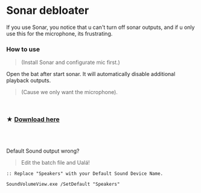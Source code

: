 # Sonar debloater
If you use Sonar, you notice that u can't turn off sonar outputs, and if u only use this for the microphone, its frustrating.

### How to use
> (Install Sonar and configurate mic first.)

Open the bat after start sonar. It will automatically disable additional playback outputs.
>  (Cause we only want the microphone).

</br> 

### ★ [Download here](https://github.com/gzmatte/sonar/releases/download/1/Sonar.bat)

</br> 

</br> 

Default Sound output wrong? 
> Edit the batch file and Ualá!

```
:: Replace "Speakers" with your Default Sound Device Name.

SoundVolumeView.exe /SetDefault "Speakers"
```
